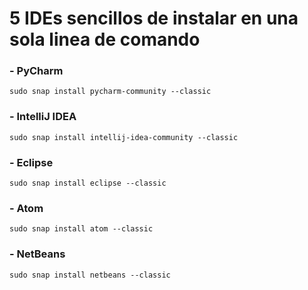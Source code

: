 # 5 IDEs sencillos de instalar en una sola linea de comando

### - PyCharm
    sudo snap install pycharm-community --classic

### - IntelliJ IDEA
    sudo snap install intellij-idea-community --classic

### - Eclipse
    sudo snap install eclipse --classic

### - Atom
    sudo snap install atom --classic

### - NetBeans
    sudo snap install netbeans --classic